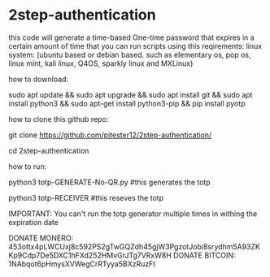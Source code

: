 # 2step-authentication
this code will generate a time-based One-time password that expires in a certain amount of time that you can run scripts using this
reqirements:
linux system: (ubuntu based or debian based. such as elementary os, pop os, linux mint, kali linux, Q4OS, sparkly linux and MXLinux)


how to download:

sudo apt update && sudo apt upgrade && sudo apt install git && sudo apt install python3 && sudo apt-get install python3-pip && pip install pyotp 

how to clone this github repo:

git clone https://github.com/pitester12/2step-authentication/

cd 2step-authentication

how to run:

python3 totp-GENERATE-No-QR.py #this generates the totp

python3 totp-RECEIVER #this reseves the totp

IMPORTANT:
You can't run the totp generator multiple times in withing the expiration date 

DONATE MONERO: 453ottx4pLWCUxj8c592PS2gTwGQZdh45gjW3PgzotJobi8srydhm5A93ZKKp9Cdp7De5DXC1hFXd252HMvGrJTg7VRxW8H
DONATE BITCOIN: 1NAbqot6pHmysXVWegCrRTyya5BXzRuzFt
